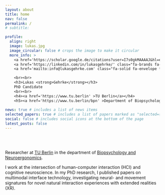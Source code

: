 ```yaml
---
layout: about
title: home
nav: false
permalink: /
# subtitle:

profile:
  align: right
  image: lukas.jpg
  image_circular: false # crops the image to make it circular
  more_info: >
    <a href='https://scholar.google.de/citations?user=I7s0gkMAAAAJ&hl=en' class="ai ai-google-scholar ai-2x" style="margin-right: 10px;"></a>
    <a href='https://linkedin.com/in/lukasgehrke/' class="fa-brands fa-linkedin fa-2x" style="margin-right: 10px;"></a>
    <a href='mailto:info@lukasgehrke.com' class="fa-solid fa-envelope fa-2x"></a>

    <br><br>    
    <h3>Lukas <strong>Gehrke</strong></h3>
    PhD Candidate
    <br><br>
    <h4><a href='https://www.tu.berlin' >TU Berlin</a></h4>
    <h5><a href='https://www.tu.berlin/bpn' >Department of Biopsychology and Neuroergonomics</a></h5>
    
news: true # includes a list of news items
selected_papers: true # includes a list of papers marked as "selected={true}"
social: false # includes social icons at the bottom of the page
latest_posts: false
---
```



<br><br>

Researcher at <a href='https://www.tu-berlin.de'>TU Berlin</a> in the department of <a href='https://www.bpn.tu-berlin.de'>Biopsychology and Neuroergonomics</a>.

I work at the intersection of human-computer interaction (HCI) and cognitive neuroscience. In my PhD research, I published papers on multimodal interface technology, investigating neural- and movement signatures for novel natural interaction experiences with extended realities (XR).
